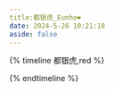 ```yaml
---
title:都银虎_Eunho❤️
date: 2024-5-26 10:21:18
aside: false
---
```


{% timeline 都银虎,red %}

<!-- timeline 个人资料 -->



<!-- endtimeline -->

<!-- timeline TMI -->



<!-- endtimeline -->

<!-- timeline 翻唱Cover -->



<!-- endtimeline -->

<!-- timeline 常看常新的切片 -->



<!-- endtimeline -->

{% endtimeline %}
